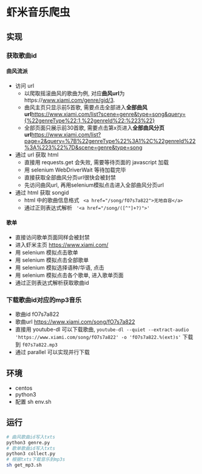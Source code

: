 # 虾米音乐爬虫

## 实现
### 获取歌曲id
#### 曲风流派
- 访问 url 
    - 以爬取摇滚曲风的歌曲为例, 对应**曲风url**为https://www.xiami.com/genre/gid/3.
    - 曲风主页只显示前5首歌, 需要点击全部进入**全部曲风url**https://www.xiami.com/list?scene=genre&type=song&query={%22genreType%22:1,%22genreId%22:%223%22} 
    - 全部页面只展示前30首歌, 需要点击第x页进入**全部曲风分页url**https://www.xiami.com/list?page=2&query=%7B%22genreType%22%3A1%2C%22genreId%22%3A%223%22%7D&scene=genre&type=song
- 通过 url 获取 html
    - 直接用 requests.get 会失败, 需要等待页面的 javascript 加载
    - 用 selenium WebDriverWait 等待加载完毕
    - 直接获取全部曲风分页url很快会被封禁
    - 先访问曲风url, 再用selenium模拟点击进入全部曲风分页url
- 通过 html 获取 songid
    - html 中的歌曲信息格式 ``` <a href="/song/fO7s7a822">无地自容</a>```
    - 通过正则表达式解析 ``` '<a href="/song/([^"]+?)">'```

#### 歌单
- 直接访问歌单页面同样会被封禁
- 进入虾米主页 https://www.xiami.com/
- 用 selenium 模拟点击歌单
- 用 selenium 模拟点击全部歌单
- 用 selenium 模拟选择语种/华语, 点击
- 用 selenium 模拟点击各个歌单, 进入歌单页面
- 通过正则表达式解析获取歌曲id

### 下载歌曲id对应的mp3音乐
- 歌曲id fO7s7a822
- 歌曲url https://www.xiami.com/song/fO7s7a822
- 直接用 youtube-dl 可以下载歌曲, ```youtube-dl --quiet --extract-audio 'https://www.xiami.com/song/fO7s7a822' -o 'fO7s7a822.%(ext)s'``` 下载到 ```f07s7a822.mp3```
- 通过 parallel 可以实现并行下载

## 环境
- centos
- python3
- 配置
    sh env.sh


## 运行
```bash
# 曲风歌曲id写入txts
python3 genre.py
# 歌单歌曲id写入txts
python3 collect.py
# 根据txts下载音乐到mp3s
sh get_mp3.sh
```
